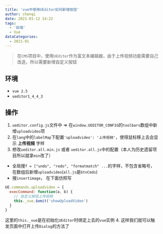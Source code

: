 ```yaml
---
title: 'vue中使用UEditor如何新增按钮'
author: chenqi
date: 2021-01-12 14:22
tags:
  - '前端'
  - Vue
dataCategories:
  - 2021-01
---
```

> 在`CMS`项目中，使用`UEditor`作为富文本编辑器，由于上传视频功能需要自己改造，所以需要新增自定义按钮
## 环境
- `vue 2.5`
- `ueditor1_4_4_3`

## 操作
1. `ueditor.config.js`文件中 => 在`window.UEDITOR_CONFIG`的`toolbars`数组中新增`uploadvideo`项
2. 在`lang`中的`labelMap`下配置`'uploadvideo': '上传视频'`，使得鼠标移上去会显示 **上传视频** 字样
3. 修改`ueditor.all.min.js` 或者 `ueditor.all.js`中的配置（本人为历史遗留项目所以就拿`min`改了）
  - 全局搜`f = ["undo", "redo", "formatmatch" ...`的字样，不包含省略号，在数组后新增`uploadvideo`(`all.js`是`btnCmds`)
  - 搜`insertimage`， 在下面仿照写
  ```javascript
  UE.commands.uploadvideo = {
    execCommand: function(a, b) {
      // 自定义按钮上传视频
      this._vue.$emit('showUploadVideo')
    }
  }
  ```
  这里的`this._vue`是在初始化`UEditor`时绑定上去的`vue`实例
4. 这样我们就可以触发页面中打开上传`Dialog`的方法了